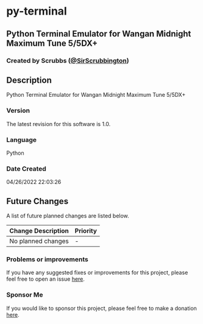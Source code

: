 # py-terminal
## Python Terminal Emulator for Wangan Midnight Maximum Tune 5/5DX+
### Created by Scrubbs ([@SirScrubbington](https://twitter.com/SirScrubbington))

## Description
Python Terminal Emulator for Wangan Midnight Maximum Tune 5/5DX+

### Version
The latest revision for this software is 1.0.

### Language
Python

### Date Created
04/26/2022 22:03:26

## Future Changes
A list of future planned changes are listed below.

| Change Description | Priority |
| ------------------ | -------- | 
| No planned changes | -        |

### Problems or improvements
If you have any suggested fixes or improvements for this project, please 
feel free to open an issue [here](../../issues).


### Sponsor Me
If you would like to sponsor this project, please feel free to 
make a donation [here](https://www.paypal.com/paypalme/sirsc).


